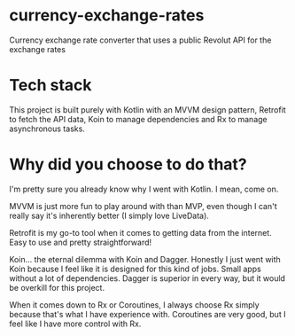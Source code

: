 # currency-exchange-rates

Currency exchange rate converter that uses a public Revolut API for the exchange rates

# Tech stack

This project is built purely with Kotlin with an MVVM design pattern, Retrofit to fetch the API data, Koin to manage dependencies and Rx to manage asynchronous tasks.

# Why did you choose to do that?
I'm pretty sure you already know why I went with Kotlin. I mean, come on.

MVVM is just more fun to play around with than MVP, even though I can't really say it's inherently better (I simply love LiveData).

Retrofit is my go-to tool when it comes to getting data from the internet. Easy to use and pretty straightforward!

Koin... the eternal dilemma with Koin and Dagger. Honestly I just went with Koin because I feel like it is designed for this kind of jobs. Small apps without a lot of dependencies. Dagger is superior in every way, but it would be overkill for this project.

When it comes down to Rx or Coroutines, I always choose Rx simply because that's what I have experience with. Coroutines are very good, but I feel like I have more control with Rx.

